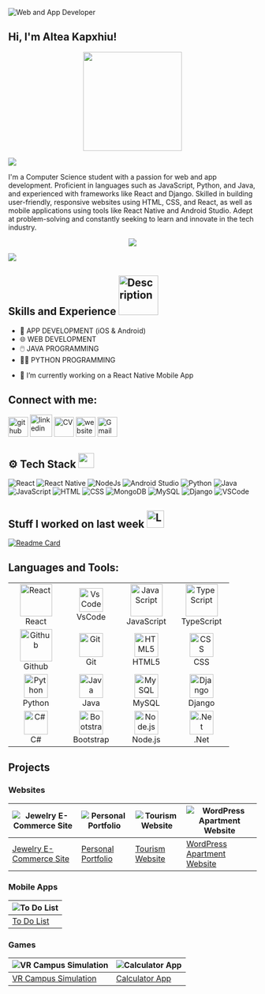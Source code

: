 ![Web and App Developer](https://i.imghippo.com/files/VZUvC1721474892.jpg)



## Hi, I'm Altea Kapxhiu!

<p align="center">
  <img src="https://github.com/user-attachments/assets/a9ba024e-6563-4277-9036-40453333bdd4" width="200"/>
</p>
<img src="https://user-images.githubusercontent.com/73097560/115834477-dbab4500-a447-11eb-908a-139a6edaec5c.gif"/>

I'm a Computer Science student with a passion for web and app development. Proficient in languages such as JavaScript, Python, and Java, and experienced with frameworks like React and Django. Skilled in building user-friendly, responsive websites using HTML, CSS, and React, as well as mobile applications using tools like React Native and Android Studio. Adept at problem-solving and constantly seeking to learn and innovate in the tech industry.

<p align="center">
  <a href="https://github.com/DenverCoder1/readme-typing-svg">
    <img src="https://readme-typing-svg.herokuapp.com?font=Arial&color=ff69b4&size=50&center=true&vCenter=true&width=600&height=100&lines=Software+Developer;%0AApp+Developer;%0AWeb+Developer;%0AComputer+Science+Student">
  </a>
</p>





<img src="https://user-images.githubusercontent.com/73097560/115834477-dbab4500-a447-11eb-908a-139a6edaec5c.gif"/>

## Skills and Experience <img src="https://user-images.githubusercontent.com/74038190/219923809-b86dc415-a0c2-4a38-bc88-ad6cf06395a8.gif" width="80" alt="Description">

* 📱 APP DEVELOPMENT (iOS & Android)
* 🌐 WEB DEVELOPMENT
* 🖱️ JAVA PROGRAMMING
* 👩‍💻 PYTHON PROGRAMMING

- 🔭 I’m currently working on a React Native Mobile App

## Connect with me:

[<img src='https://static-00.iconduck.com/assets.00/github-desktop-icon-256x256-rporzkkh.png' alt='github' height='40'>](https://github.com/alteakapxhiu) 
[<img src='https://img.icons8.com/?size=512&id=44019&format=png' alt='linkedin' height='45'>](https://www.linkedin.com/in/alteakapxhiu) 
[<img src='https://cdn-icons-png.freepik.com/512/8422/8422379.png' alt='CV' height='40'>](https://drive.google.com/file/d/11oD8v2CuYcBA0hX1REPUVbmNnuAT7y06/view?usp=drivesdk)
[<img src='https://cdn-icons-png.freepik.com/512/6126/6126664.png' alt='website' height='40'>](https://alteakapxhiu.github.io/PersonalWebsite/#!) 
[<img src='https://cdn-icons-png.freepik.com/512/6126/6126703.png' alt='Gmail' height='40'>](mailto:alteakapxhiu@gmail.com)

## ⚙️ Tech Stack <img src="https://raw.githubusercontent.com/rahulbanerjee26/githubProfileReadmeGenerator/main/gifs/code.gif" width="32" height="30">

![React](https://img.shields.io/badge/-React%20-05122A?style=flat-square&logo=React&color=353535) ![React Native](https://img.shields.io/badge/-React%20Native-05122A?style=flat-square&logo=React-Native&color=353535) ![NodeJs](https://img.shields.io/badge/-NodeJs-05122A?style=flat-square&logo=NodeJs&color=353535) ![Android Studio](https://img.shields.io/badge/-Android%20Studio-05122A?style=flat-square&logo=Android-Studio&color=353535) ![Python](https://img.shields.io/badge/-Python-05122A?style=flat-square&logo=Python&color=353535) ![Java](https://img.shields.io/badge/-Java-05122A?style=flat-square&logo=Java&color=353535) ![JavaScript](https://img.shields.io/badge/-JavaScript-05122A?style=flat-square&logo=JavaScript&color=353535) ![HTML](https://img.shields.io/badge/-HTML-05122A?style=flat-square&logo=HTML&color=353535) ![CSS](https://img.shields.io/badge/-CSS-05122A?style=flat-square&logo=CSS&color=353535) ![MongoDB](https://img.shields.io/badge/-MongoDB-05122A?style=flat-square&logo=MongoDB&color=353535) ![MySQL](https://img.shields.io/badge/-MySQL-05122A?style=flat-square&logo=MySQL&color=353535) ![Django](https://img.shields.io/badge/-Django-05122A?style=flat-square&logo=Django&color=353535) ![VSCode](https://img.shields.io/badge/-Visual%20Studio%20Code-05122A?style=flat-square&logo=Visual-Studio-Code&color=353535)

## Stuff I worked on last week <img src="https://raw.githubusercontent.com/Tarikul-Islam-Anik/Telegram-Animated-Emojis/main/Objects/Laptop.webp" alt="Laptop" width="35" />

[![Readme Card](https://github-readme-stats.vercel.app/api/pin/?username=alteakapxhiu&repo=TaskPro)](https://github.com/alteakapxhiu/TaskPro)

## Languages and Tools:

<table align="center">
  <tr>
    <td align="center" width="96">
      <img src="https://techstack-generator.vercel.app/react-icon.svg" alt="React" width="65" height="65" />
      <br>React
    </td>
    <td align="center" width="96">
      <img src="https://media.giphy.com/media/IdyAQJVN2kVPNUrojM/giphy.gif" width="48" height="48" alt="VsCode" />
      <br>VsCode
    </td>    
    <td align="center" width="96">
      <img src="https://techstack-generator.vercel.app/js-icon.svg" alt="JavaScript" width="65" height="65" />
      <br>JavaScript
    </td>
    <td align="center" width="96">
      <img src="https://techstack-generator.vercel.app/ts-icon.svg" alt="TypeScript" width="65" height="65" />
      <br>TypeScript
    </td>
  </tr>
  <tr>
    <td align="center" width="96">
      <img src="https://techstack-generator.vercel.app/github-icon.svg" alt="Github" width="65" height="65" />
      <br>Github
    </td>
    <td align="center" width="96"> 
      <img src="https://user-images.githubusercontent.com/25181517/192108372-f71d70ac-7ae6-4c0d-8395-51d8870c2ef0.png" width="48" height="48" alt="Git" />
      <br>Git
    </td>
    <td align="center" width="96">
      <img src="https://skillicons.dev/icons?i=html" width="48" height="48" alt="HTML5" />
      <br>HTML5
    </td>
    <td align="center" width="96">
      <img src="https://skillicons.dev/icons?i=css" width="48" height="48" alt="CSS" />
      <br>CSS
    </td>
  </tr>
  <tr>
    <td align="center" width="96">
      <img src="https://skillicons.dev/icons?i=python" width="48" height="48" alt="Python" />
      <br>Python
    </td>
    <td align="center" width="96">
      <img src="https://media3.giphy.com/media/hO8uTzEOefFh3Yv5gm/giphy.gif?cid=6c09b952v6sqmgjjseczsb1atc2y1x5qk772ke4i7ckanbao&ep=v1_internal_gif_by_id&rid=giphy.gif&ct=s" width="48" height="48" alt="Java" />
      <br>Java
    </td>
    <td align="center" width="96">
      <img src="https://skillicons.dev/icons?i=mysql" width="48" height="48" alt="MySQL" />
      <br>MySQL
    </td>
    <td align="center" width="96">
      <img src="https://skillicons.dev/icons?i=django" width="48" height="48" alt="Django" />
      <br>Django
    </td>
  </tr>
  <tr>
    <td align="center" width="96">
      <img src="https://mir-s3-cdn-cf.behance.net/project_modules/max_1200/622ca052071761.59034e74abb36.gif" width="48" height="48" alt="C#" />
      <br>C#
    </td>
    <td align="center" width="96">
      <img src="https://blogs.purecode.ai/blogs/wp-content/uploads/2023/12/giphy-6.gif" width="48" height="48" alt="Bootstrap" />
      <br>Bootstrap
    </td>
    <td align="center" width="96">
      <img src="https://user-images.githubusercontent.com/74038190/212257460-738ff738-247f-4445-a718-cdd0ca76e2db.gif" width="48" height="48" alt="Node.js" />
      <br>Node.js
    </td>
    <td align="center" width="96">
      <img src="https://iconape.com/wp-content/png_logo_vector/net-logo-2.png" width="48" height="48" alt=".Net" />
      <br>.Net
    </td>
  </tr>
</table>

## Projects

### Websites

|![Jewelry E-Commerce Site](https://github.com/user-attachments/assets/fe5cc16b-9cce-4db5-bd18-e3acf2b9dbda) | ![Personal Portfolio](https://i.imghippo.com/files/QAy6u1723491134.png) | ![Tourism Website](https://i.imghippo.com/files/pYjWc1724078751.png) | ![WordPress Apartment Website](https://github.com/user-attachments/assets/1a8a0764-71d0-47b7-9491-7820cdcc7c24) |
|-------------|-------------|-------------|-------------|
| [Jewelry E-Commerce Site](https://github.com/alteakapxhiu/Jewelry-E-Commerce-Website) | [Personal Portfolio](https://github.com/alteakapxhiu/PersonalWebsite) | [Tourism Website](https://github.com/alteakapxhiu/MysticAlbania) | [WordPress Apartment Website](https://fancysummerseaview1.wordpress.com) |

### Mobile Apps

| ![To Do List](https://img.youtube.com/vi/9TDUVcv2_yM/maxresdefault.jpg) |
|-------------|
| [To Do List](https://github.com/alteakapxhiu/TaskPro) |

### Games

| ![VR Campus Simulation](https://i.imghippo.com/files/bZS8W1723456249.png) | ![Calculator App](https://github.com/user-attachments/assets/0973d995-6b69-4141-9904-deac2f5daa3c) |
|-------------|-------------|
| [VR Campus Simulation](https://github.com/alteakapxhiu/Virtual-University-Campus) | [Calculator App](https://github.com/alteakapxhiu/CalculatorApp) |